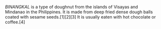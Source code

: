 _BINANGKAL_ is a type of doughnut from the islands of Visayas and Mindanao in the Philippines. It is made from deep fried dense dough balls coated with sesame seeds.[1][2][3] It is usually eaten with hot chocolate or coffee.[4]
